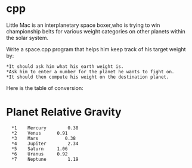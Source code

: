 # cpp


Little Mac is an interplanetary space boxer,who is trying to win championship belts for various weight 
categories on other planets within the solar system.

Write a space.cpp program that helps him keep track of his target weight by:

    *It should ask him what his earth weight is.
    *Ask him to enter a number for the planet he wants to fight on.
    *It should then compute his weight on the destination planet.

Here is the table of conversion:

# Planet 	Relative Gravity

      *1 	Mercury 	   0.38
      *2 	Venus 	   0.91
      *3 	Mars 	      0.38
      *4 	Jupiter 	   2.34
      *5 	Saturn 	   1.06
      *6 	Uranus 	   0.92
      *7 	Neptune 	   1.19
